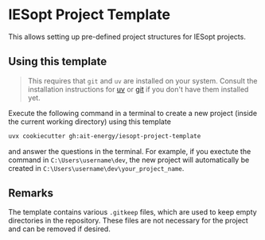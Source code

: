 # IESopt Project Template

This allows setting up pre-defined project structures for IESopt projects.

## Using this template

> This requires that `git` and `uv` are installed on your system. Consult the installation instructions for [uv](https://docs.astral.sh/uv/getting-started/installation/) or [git](https://git-scm.com/downloads/windows) if you don't have them installed yet.


Execute the following command in a terminal to create a new project (inside the current working directory) using this template

```bash
uvx cookiecutter gh:ait-energy/iesopt-project-template
```

and answer the questions in the terminal. For example, if you exectute the command in `C:\Users\username\dev`, the new project will automatically be created in `C:\Users\username\dev\your_project_name`.

## Remarks

The template contains various `.gitkeep` files, which are used to keep empty directories in the repository. These files are not necessary for the project and can be removed if desired.
